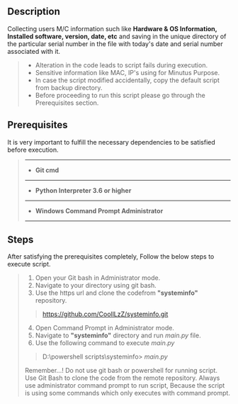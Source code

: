 ## Description

Collecting users M/C information such like **Hardware & OS Information, Installed software, version, date, etc** and saving in the unique directory of the particular serial number in the file with today's date and serial number associated with it.

>-  Alteration in the code leads to script fails during execution.
>- Sensitive information like MAC, IP's using for Minutus Purpose.
>- In case the script modified accidentally, copy the default script from backup directory.
>- Before proceeding to run this script please go through the Prerequisites section.

## Prerequisites
It is very important to fulfill the necessary dependencies to be satisfied before execution.
> ***
>- **Git cmd**
>
> ****
>- **Python Interpreter 3.6 or higher**
> 
> ****
>- **Windows Command Prompt Administrator** 
>
> ****

## Steps
After satisfying the prerequisites completely, Follow the below steps to execute script.
> 1. Open your Git bash in Administrator mode.
> 2. Navigate to your directory using git bash.
> 3. Use the  https url and clone the codefrom **"systeminfo"** repository.
  >> https://github.com/CoollLzZ/systeminfo.git
> 4. Open Command Prompt in Administrator mode.
> 5. Navigate to **"systeminfo"** directory and run _main.py_ file.
> 6. Use the following command to execute _main.py_
>> D:\powershell scripts\systeminfo> _main.py_
>
> Remember...! Do not use git bash or powershell for running script.
> Use Git Bash to clone the code from the remote repository.
> Always use administrator command prompt to run script, Because the script is using 
> some commands which only executes with command prompt.  

